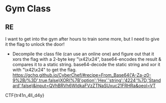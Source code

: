# Gym Class
## RE

I want to get into the gym after hours to train some more, but I need to give it the flag to unlock the door!

- Decompile the class file (can use an online one) and figure out that it xors the flag with a 2-byte key "\x42\x24", base64-encodes the result & compares it to a static string. base64-decode the static string and xor it with "\x42\x24" to get the flag. https://gchq.github.io/CyberChef/#recipe=From_Base64('A-Za-z0-9%2B/%3D',true,false)XOR(%7B'option':'Hex','string':'4224'%7D,'Standard',false)&input=QVhBRVh6WldkaFVzZTNaSUxuc21FRHRa&oeol=VT 

CTF{tr41n_4ll_d4y}

